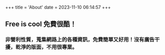 +++
title = 'About'
date = 2023-11-10 06:14:57
+++

## Free is cool 免費很酷！

### 非營利性質，蒐集網路上的各種資訊，免費簡單又好用！沒有廣告干擾，乾淨的版面，不用很專業。
